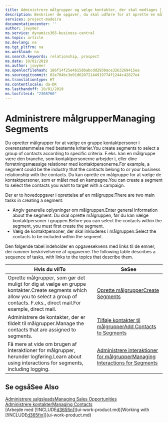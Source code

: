 ```yaml
---
title: Administrere målgrupper og vælge kontakter, der skal medtages | Microsoft Docs
description: Beskriver de opgaver, du skal udføre for at oprette en målgruppe og vælge en gruppe kontaktpersoner ud fra bestemte kriterier, f.eks. kontaktpersoner i en bestemt branche, du vil målrette din henvendelse til.
services: project-madeira
documentationcenter: ''
author: jswymer
ms.service: dynamics365-business-central
ms.topic: article
ms.devlang: na
ms.tgt_pltfrm: na
ms.workload: na
ms.search.keywords: relationship, prospect
ms.date: 10/01/2019
ms.author: jswymer
ms.openlocfilehash: 186f14f25e4b158babcdd2930ace3263269415ea
ms.sourcegitcommit: 02e704bc3e01d62072144919774f1244c42827e4
ms.translationtype: HT
ms.contentlocale: da-DK
ms.lasthandoff: 10/01/2019
ms.locfileid: "2308760"
---
```

# <a name="managing-segments"></a><span data-ttu-id="f4f4f-103">Administrere målgrupper</span><span class="sxs-lookup"><span data-stu-id="f4f4f-103">Managing Segments</span></span>
<span data-ttu-id="f4f4f-104">Du opretter målgrupper for at vælge en gruppe kontaktpersoner i overensstemmelse med bestemte kriterier.</span><span class="sxs-lookup"><span data-stu-id="f4f4f-104">You create segments to select a group of contacts according to specific criteria.</span></span> <span data-ttu-id="f4f4f-105">F.eks. kan en målgruppe være den branche, som kontaktpersonerne arbejder i, eller dine forretningsmæssige relationer med kontaktpersonerne.</span><span class="sxs-lookup"><span data-stu-id="f4f4f-105">For example, a segment could be the industry that the contacts belong to or your business relationship with the contacts.</span></span> <span data-ttu-id="f4f4f-106">Du kan oprette en målgruppe for at vælge de kontaktpersoner, som er målet med en kampagne.</span><span class="sxs-lookup"><span data-stu-id="f4f4f-106">You can create a segment to select the contacts you want to target with a campaign.</span></span>

<span data-ttu-id="f4f4f-107">Der er to hovedopgaver i oprettelse af en målgruppe:</span><span class="sxs-lookup"><span data-stu-id="f4f4f-107">There are two main tasks in creating a segment:</span></span>

* <span data-ttu-id="f4f4f-108">Angiv generelle oplysninger om målgruppen.</span><span class="sxs-lookup"><span data-stu-id="f4f4f-108">Enter general information about the segment.</span></span> <span data-ttu-id="f4f4f-109">Du skal oprette målgruppen, før du kan vælge kontaktpersoner i gruppen.</span><span class="sxs-lookup"><span data-stu-id="f4f4f-109">Before you can select the contacts within the segment, you must first create the segment.</span></span>
* <span data-ttu-id="f4f4f-110">Vælg de kontaktpersoner, der skal inkluderes i målgruppen.</span><span class="sxs-lookup"><span data-stu-id="f4f4f-110">Select the contacts to be included within the segment.</span></span>

<span data-ttu-id="f4f4f-111">Den følgende tabel indeholder en opgavesekvens med links til de emner, der rummer beskrivelserne af opgaverne.</span><span class="sxs-lookup"><span data-stu-id="f4f4f-111">The following table describes a sequence of tasks, with links to the topics that describe them.</span></span>

| <span data-ttu-id="f4f4f-112">Hvis du vil</span><span class="sxs-lookup"><span data-stu-id="f4f4f-112">To</span></span> | <span data-ttu-id="f4f4f-113">Se</span><span class="sxs-lookup"><span data-stu-id="f4f4f-113">See</span></span> |
| --- | --- |
| <span data-ttu-id="f4f4f-114">Oprette målgrupper, som gør det muligt for dig at vælge en gruppe kontakter.</span><span class="sxs-lookup"><span data-stu-id="f4f4f-114">Create segments which allow you to select a group of contacts.</span></span> <span data-ttu-id="f4f4f-115">F.eks., direct mail.</span><span class="sxs-lookup"><span data-stu-id="f4f4f-115">For example, direct mail.</span></span> |[<span data-ttu-id="f4f4f-116">Oprette målgrupper</span><span class="sxs-lookup"><span data-stu-id="f4f4f-116">Create Segments</span></span>](marketing-how-create-segment.md) |
| <span data-ttu-id="f4f4f-117">Administrere de kontakter, der er tildelt til målgrupper.</span><span class="sxs-lookup"><span data-stu-id="f4f4f-117">Manage the contacts that are assigned to segments.</span></span> |[<span data-ttu-id="f4f4f-118">Tilføje kontakter til målgrupper</span><span class="sxs-lookup"><span data-stu-id="f4f4f-118">Add Contacts to Segments</span></span>](marketing-add-contact-segment.md) |
| <span data-ttu-id="f4f4f-119">Få mere at vide om brugen af interaktioner for målgrupper, herunder logføring.</span><span class="sxs-lookup"><span data-stu-id="f4f4f-119">Learn about using interactions for segments, including logging.</span></span> |[<span data-ttu-id="f4f4f-120">Administrere interaktioner for målgrupper</span><span class="sxs-lookup"><span data-stu-id="f4f4f-120">Managing Interactions for Segments</span></span>](marketing-interaction-segments.md) |

## <a name="see-also"></a><span data-ttu-id="f4f4f-121">Se også</span><span class="sxs-lookup"><span data-stu-id="f4f4f-121">See Also</span></span>
[<span data-ttu-id="f4f4f-122">Administrere salgsleads</span><span class="sxs-lookup"><span data-stu-id="f4f4f-122">Managing Sales Opportunities</span></span>](marketing-manage-sales-opportunities.md)  
[<span data-ttu-id="f4f4f-123">Administrere kontakter</span><span class="sxs-lookup"><span data-stu-id="f4f4f-123">Managing Contacts</span></span>](marketing-contacts.md)  
<span data-ttu-id="f4f4f-124">[Arbejde med [!INCLUDE[d365fin](includes/d365fin_md.md)]](ui-work-product.md)</span><span class="sxs-lookup"><span data-stu-id="f4f4f-124">[Working with [!INCLUDE[d365fin](includes/d365fin_md.md)]](ui-work-product.md)</span></span>
